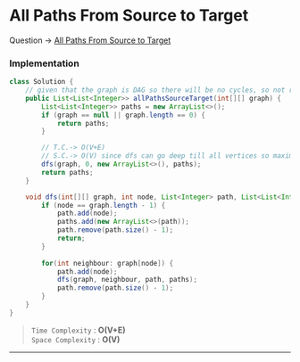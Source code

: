# All Paths From Source to Target
Question -> [All Paths From Source to Target](https://leetcode.com/problems/all-paths-from-source-to-target/)    

### Implementation
```java
class Solution {
    // given that the graph is DAG so there will be no cycles, so not required to maintain visited array
    public List<List<Integer>> allPathsSourceTarget(int[][] graph) {
        List<List<Integer>> paths = new ArrayList<>();
        if (graph == null || graph.length == 0) {
            return paths;
        }

        // T.C.-> O(V+E)
        // S.C.-> O(V) since dfs can go deep till all vertices so maximum recursion stack will take O(V)
        dfs(graph, 0, new ArrayList<>(), paths);
        return paths;
    }

    void dfs(int[][] graph, int node, List<Integer> path, List<List<Integer>> paths) {
        if (node == graph.length - 1) {
            path.add(node);
            paths.add(new ArrayList<>(path));
            path.remove(path.size() - 1);
            return;
        }
        
        for(int neighbour: graph[node]) {
            path.add(node);
            dfs(graph, neighbour, path, paths);
            path.remove(path.size() - 1);
        }
    }
}
```
> `Time Complexity` : **O(V+E)**     
> `Space Complexity` : **O(V)**
---
